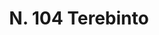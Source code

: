 ---
title: "N. 104 Terebinto"
permalink: "/edition/plant104/"
plant-name: "N. 104"
plant-number: "104"
plant-xml: "/assets/xml/plant104.xml"
plant-img1: "/assets/img/plant104_verso.jpg"
plant-img2: "/assets/img/plant104.jpg"
plant-title: "N. 104 Terebinto"
plant-taxon-link: "http://www.worldfloraonline.org/taxon/wfo-0000393769"
plant-taxon-content: "[Pistacia Terebinthus L.]"
layout: single-xml
---